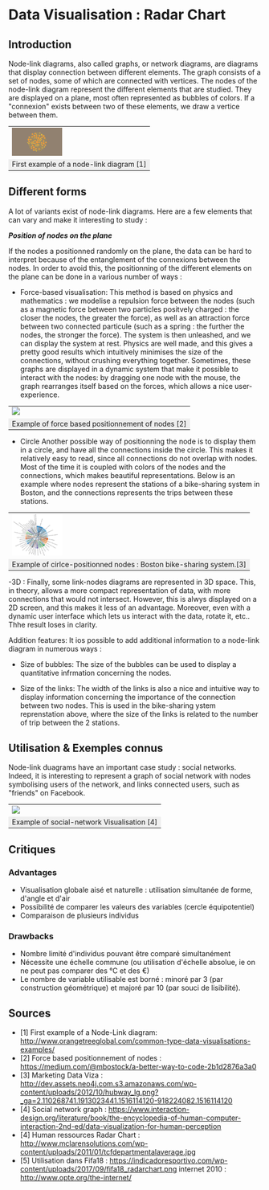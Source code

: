 # Data Visualisation : Radar Chart

## Introduction
Node-link diagrams, also called graphs, or network diagrams, are diagrams that display connection between different elements. The graph consists of a set of nodes, some of which are connected with vertices.
The nodes of the node-link diagram represent the different elements that are studied. They are displayed on a plane, most often represented as bubbles of colors. If a "connexion" exists between two of these elements, we draw a vertice between them.

<table border="0">
  <tr>
    <td>
      <img src="img/Illustration.png" style="width: 100px;">
    </td>
  </tr>
  <tr>
    <td align="center" bgcolor="EFEFEF">
      First example of a node-link diagram [1]
    </td>
  </tr>
</table>


## Different forms

A lot of variants exist of node-link diagrams. Here are a few elements that can vary and make it interesting to study :

***Position of nodes on the plane***

If the nodes a positionned randomly on the plane, the data can be hard to interpret because of the entanglement of the connexions between the nodes. In order to avoid this, the positionning of the different elements on the plane can be done in a various number of ways :

- Force-based visualisation:
This method is based on physics and mathematics : we modelise a repulsion force between the nodes (such as a magnetic force between two particles positvely charged : the closer the nodes, the greater the force), as well as an attraction force between two connected particule (such as a spring : the further the nodes, the stronger the force). The system is then unleashed, and we can display the system at rest. Physics are well made, and this gives a pretty good results which intuitively minimises the size of the connections, without crushing everything together.
Sometimes, these graphs are displayed in a dynamic system that make it possible to interact with the nodes: by dragging one node with the mouse, the graph rearranges itself based on the forces, which allows a nice user-experience.

<table border="0">
  <tr>
    <td>
      <img src="img/Force_based_visualisation_2.jpg" style="width: 100px;">
    </td>
  </tr>
  <tr>
    <td align="center" bgcolor="EFEFEF">
      Example of force based positionnement of nodes [2]
    </td>
  </tr>
</table>


- Circle
Another possible way of positionning the node is to display them in a circle, and have all the connections inside the circle. This makes it relatively easy to read, since all connections do not overlap with nodes. Most of the time it is coupled with colors of the nodes and the connections, which makes beautiful representations.
Below is an example where nodes represent the stations of a bike-sharing system in Boston, and the connections represents the trips between these stations.

<table border="0">
  <tr>
    <td>
      <img src="img/circle-visualisation-boston.png" style="width: 100px;">
    </td>
  </tr>
  <tr>
    <td align="center" bgcolor="EFEFEF">
      Example of cirlce-positionned nodes : Boston bike-sharing system.[3]
    </td>
  </tr>
</table>

-3D :
Finally, some link-nodes diagrams are represented in 3D space. This, in theory, allows a more compact representation of data, with more connections that would not intersect. However, this is alwys displayed on a 2D screen, and this makes it less of an advantage. Moreover, even with a dynamic user interface which lets us interact with the data, rotate it, etc.. Thhe result loses in clarity.

Addition features:
It ios possible to add additional information to a node-link diagram in numerous ways :

- Size of bubbles:
The size of the bubbles can be used to display a quantitative infrmation concerning the nodes.

- Size of the links:
The width of the links is also a nice and intuitive way to display information concerning the importance of the connection between two nodes. This is used in the bike-sharing ystem reprenstation above, where the size of the links is related to the number of trip between the 2 stations.


## Utilisation & Exemples connus

Node-link duagrams have an important case study : social networks. Indeed, it is interesting to represent a graph of social network with nodes symbolising users of the network, and links connected users, such as "friends" on Facebook.

<table border="0">
  <tr>
    <td>
      <img src="img/social-network.png" style="width: 100px;">
    </td>
  </tr>
  <tr>
    <td align="center" bgcolor="EFEFEF">
      Example of social-network Visualisation [4]
    </td>
  </tr>
</table>



## Critiques

### Advantages

* Visualisation globale aisé et naturelle : utilisation simultanée de forme, d'angle et d'air
* Possibilité de comparer les valeurs des variables (cercle équipotentiel)
* Comparaison de plusieurs individus

### Drawbacks

* Nombre limité d'individus pouvant être comparé simultanément
* Nécessite une échelle commune (ou utilisation d'échelle absolue, ie on ne peut pas comparer des °C et des €)
* Le nombre de variable utilisable est borné : minoré par 3 (par construction géométrique) et majoré par 10 (par souci de lisibilité).


## Sources

* [1] First example of a Node-Link diagram: http://www.orangetreeglobal.com/common-type-data-visualisations-examples/
* [2] Force based positionnement of nodes : https://medium.com/@mbostock/a-better-way-to-code-2b1d2876a3a0
* [3] Marketing Data Viza : http://dev.assets.neo4j.com.s3.amazonaws.com/wp-content/uploads/2012/10/hubway_lg.png?_ga=2.110268741.1913023441.1516114120-918224082.1516114120
* [4] Social network graph : https://www.interaction-design.org/literature/book/the-encyclopedia-of-human-computer-interaction-2nd-ed/data-visualization-for-human-perception
* [4] Human ressources Radar Chart : http://www.mclarensolutions.com/wp-content/uploads/2011/01/tcfdepartmentalaverage.jpg
* [5] Utilisation dans Fifa18 : https://indicadoresportivo.com/wp-content/uploads/2017/09/fifa18_radarchart.png
internet 2010 :
http://www.opte.org/the-internet/
